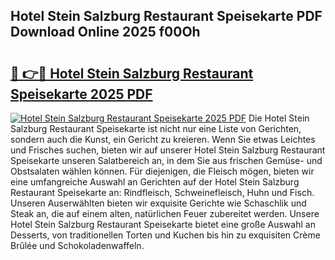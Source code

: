 ## Hotel Stein Salzburg Restaurant Speisekarte PDF Download Online 2025 f00Oh

# <h2><a href="http://gc97eoo.nevu.top/?p=Hotel+Stein+Salzburg+Restaurant+Speisekarte">🔗 👉🔴 Hotel Stein Salzburg Restaurant Speisekarte 2025 PDF</a></h2>

[![Hotel Stein Salzburg Restaurant Speisekarte 2025 PDF](https://i.imgur.com/dBaPXMq.png)](http://gc97eoo.nevu.top/?p=Hotel+Stein+Salzburg+Restaurant+Speisekarte)
Die Hotel Stein Salzburg Restaurant Speisekarte ist nicht nur eine Liste von Gerichten, sondern auch die Kunst, ein Gericht zu kreieren. Wenn Sie etwas Leichtes und Frisches suchen, bieten wir auf unserer Hotel Stein Salzburg Restaurant Speisekarte unseren Salatbereich an, in dem Sie aus frischen Gemüse- und Obstsalaten wählen können. Für diejenigen, die Fleisch mögen, bieten wir eine umfangreiche Auswahl an Gerichten auf der Hotel Stein Salzburg Restaurant Speisekarte an: Rindfleisch, Schweinefleisch, Huhn und Fisch. Unseren Auserwählten bieten wir exquisite Gerichte wie Schaschlik und Steak an, die auf einem alten, natürlichen Feuer zubereitet werden. Unsere Hotel Stein Salzburg Restaurant Speisekarte bietet eine große Auswahl an Desserts, von traditionellen Torten und Kuchen bis hin zu exquisiten Crème Brûlée und Schokoladenwaffeln.
